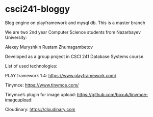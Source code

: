 # csci241-bloggy
Blog engine on playframework and mysql db. This is a master branch

We are two 2nd year Computer Science students from Nazarbayev University:

Alexey Muryshkin
Rustam Zhumagambetov

Developed as a group project in CSCI 241 Database Systems course.

List of used technologies:

PLAY framework 1.4: https://www.playframework.com/

Tinymce: https://www.tinymce.com/

Tinymce’s plugin for image upload: https://github.com/boxuk/tinymce-imageupload

Cloudinary: https://cloudinary.com

